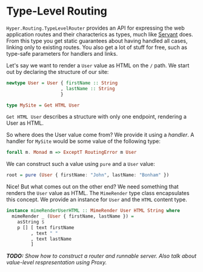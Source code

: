 # Type-Level Routing

`Hyper.Routing.TypeLevelRouter` provides an API for expressing the web
application routes and their characterics as types, much like
[Servant][servant] does. From this type you get static guarantees about having
handled all cases, linking only to existing routes. You also get a lot of stuff
for free, such as type-safe parameters for handlers and links.

Let's say we want to render a `User` value as HTML on the `/` path. We start
out by declaring the structure of our site:

```purescript
newtype User = User { firstName :: String
                    , lastName :: String
                    }

type MySite = Get HTML User
```

`Get HTML User` describes a structure with only one endpoint, rendering a User
as HTML.

So where does the User value come from? We provide it using a *handler*. A
handler for `MySite` would be some value of the following type:

```purescript
forall m. Monad m => ExceptT RoutingError m User
```

We can construct such a value using `pure` and a `User` value:

```purescript
root = pure (User { firstName: "John", lastName: "Bonham" })
```

Nice! But what comes out on the other end? We need something that renders the
`User` value as HTML. The `MimeRender` type class encapsulates this concept.
We provide an instance for `User` and the `HTML` content type.

```purescript
instance mimeRenderUserHTML :: MimeRender User HTML String where
  mimeRender _ (User { firstName, lastName }) =
    asString $
    p [] [ text firstName
         , text " "
         , text lastName
         ]
```

_**TODO:** Show how to construct a router and runnable server. Also talk about
value-level respresentation using Proxy._

[servant]: https://haskell-servant.github.io
